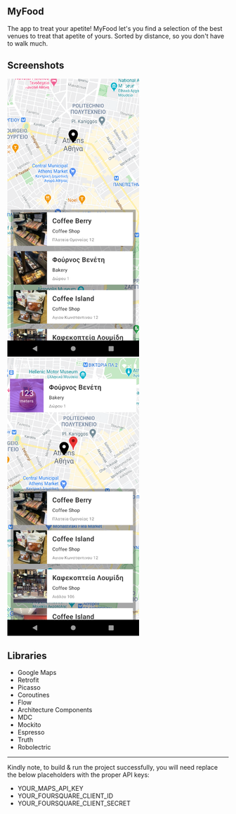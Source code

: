 ## MyFood

The app to treat your apetite! MyFood let's you find a selection of the best venues to treat that apetite of yours. Sorted by distance, so you don't have to walk much.

## Screenshots

<img src="https://github.com/Charis1331/MyFood/blob/main/screenshots/screen1.png" width="300"> <img src="https://github.com/Charis1331/MyFood/blob/main/screenshots/screen2.png" width="300"> 

## Libraries
* Google Maps
* Retrofit
* Picasso
* Coroutines
* Flow
* Architecture Components
* MDC
* Mockito
* Espresso
* Truth
* Robolectric

-------------------------

Kindly note, to build & run the project successfully, you will need replace the below placeholders with the proper API keys:
* YOUR_MAPS_API_KEY
* YOUR_FOURSQUARE_CLIENT_ID
* YOUR_FOURSQUARE_CLIENT_SECRET
